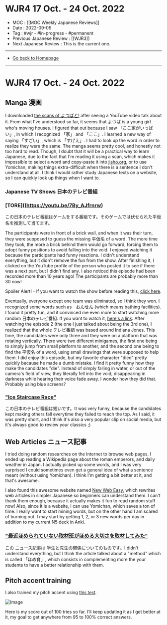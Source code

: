 # WJR4 17 Oct. -  24 Oct. 2022
- MOC : [[MOC Weekly Japanese Reviews]]
- Date : 2022-09-05
- Tag : #wjr - #in-progress - #permanent
- Previous Japanese Review : [[WJR3]]
- Next Japanese Review : This is the current one.
-------------------
- [Go back to Homepage](https://misudashi.ga/)
-----

# WJR4 17 Oct. -  24 Oct. 2022

## Manga 漫画
I downloaded [the scans of よつばと!](https://drive.google.com/drive/folders/1jcCUZOxOgJz0qxmUz5aMmITIo5IaaP-0) after seeing a YouTube video talk about it. From what I've understood so far, it seems that よつば is a young girl who's moving houses. I figured that out because I saw 「ここ家がいっぱい」, in which I recognized 「家」 and 「ここ」. I learned a new way of saying 「すごい」, which is 「すげえ」. I had to look up the word in order to realize they were the same. The manga seems pretty cool, and honestly not too hard to read. Though, I doubt that it will be a practical way to learn Japanese, due to the fact that I'm reading it using a scan, which makes it impossible to select a word and copy-paste it into [jisho.org](https://jisho.org/), or to use Yomichan, making things extra-difficult when there is a sentence I don't understand at all. I think I would rather study Japanese texts on a website, so I can quickly look up things when I want to.

### Japanese TV Shows 日本のテレビ番組
### [TORE]((https://youtu.be/7By_AJfrnrw)
この日本のテレビ番組はゲームをする番組です。そのゲームでは伏せられた平仮名を推測して当てます。

The participants were in front of a brick wall, and when it was their turn, they were supposed to guess the missing 平仮名 of a word. The more time they took, the more a brick behind them would go forward, forcing them to adopt funny positions to avoid falling into the void. I enjoyed watching it because the participants had funny reactions. I didn't understand everything, but it didn't remove the fun from the show. After finishing it, I clicked on the YouTube profile of the person who posted it to see if there was a next part, but I didn't find any. I also noticed this episode had been recorded more than 10 years ago! The participants are probably more than 30 now!

Spoiler Alert! - If you want to watch the show before reading this, [click here](https://youtu.be/7By_AJfrnrw).

Eventually, everyone except one team was eliminated, so I think they won. I recognized some words such as　おんせん (which means bathing facilities). I found it pretty fun, and it convinced me even more to start watching more random 日本のテレビ番組. If you want to watch it, [here's a link](https://youtu.be/7By_AJfrnrw). After watching the episode 2 (the one I just talked about being the 3rd one), I realized that the whole テレビ番組 was based around Indiana Jones. This time, the candidates were only three and they were on a platform that was rotating vertically. There were two different minigames, the first one being to simply jump from small platform to another, and the second one being to find the 平仮名 of a word, using small drawings that were supposed to help them. I did enjoy this episode, but my favorite character "died" pretty quickly because he made a dumb mistake. I find it pretty funny how they make the candidates "die". Instead of simply falling in water, or out of the camera's field of view, they literally fell into the void, disappearing in darkness while hearing their voice fade away. I wonder how they did that. Probably using blue screens? 

### ["Ice Staircase Race"](https://www.youtube.com/watch?v=XHXKJqQp-Is&t=330s)

この日本のテレビ番組は短いです。It was very funny, because the candidates kept making others fall everytime they failed to reach the top. As I said, it was pretty short, and I think it's also a very popular clip on social media, but it's always good to review your classics ;)

## Web Articles ニュース記事
I tried doing random researches on the Internet to browse web pages. I ended up reading a Wikipedia page about the roman emperors, and daily weather in Japan. I actually picked up some words, and I was very surprised I could sometimes even get a general idea of what a sentence meant (without using Yomichan). I think I'm getting a bit better at it, and that's awesome.

I also found this awesome website named [New Web Easy](https://www3.nhk.or.jp/news/easy/article/disaster_rain.html), which rewrites web articles in simpler Japanese so beginners can understand them. I can't thank them enough, because it actually makes it fun to read random stuff now! Also, since it is a website, I can use Yomichan, which saves a ton of time. I really want to start mining words, but on the other hand I am scared of burning out. I may start by getting 1, 2, or 3 new words per day in addition to my current N5 deck in Anki. 

### ["最近ほめられていない取材班がほめる大切さを取材してみた"](https://www3.nhk.or.jp/news/html/20221019/k10013863591000.html)

この ニュース記事は 学生と先生の関係についてのものです。I didn't understand everything, but I think the article talked about a "method" which is called 「ほめ育」, which consists in complementing more the your students to have a better relationship with them.


## Pitch accent training
I also trained my pitch accent using [this test](https://kotu.io/tests/pitchAccent/minimalPairs).

![Image](https://misudashi.ga/static/19-10-2022-pitch-accent.png)

Here is my score out of 100 tries so far. I'll keep updating it as I get better at it, my goal to get anywhere from 95 to 100% correct answers.